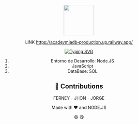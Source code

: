 
<div align="center" >

<img src=https://sena.edu.co/Style%20Library/alayout/images/logoSena.png height=100px>

</img>

</div>
<div align="center">

LINK
https://acadevmiadb-production.up.railway.app/



<div align="center">

<a href="https://git.io/typing-svg"><img src="https://readme-typing-svg.demolab.com?font=Alegreya&weight=600&size=30&pause=2000&color=31AC44&center=true&multiline=true&width=435&lines=Acadevmia+proyect+-+rest+api" alt="Typing SVG" /></a>
</div>

<ol>
  <li>Entorno de Desarrollo: Node.JS</li>
  <li>JavaScript</li>
  <li>DataBase: SQL</li>
</ol>


## 🤗 Contributions

FERNEY - JHON - JORGE 

Made with ❤️ and NODE.JS

:laughing: :yum:

